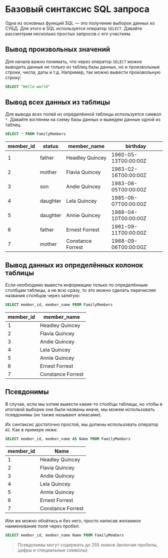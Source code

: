 # Базовый синтаксис SQL запроса

Одна из основных функций SQL — это получение выборок данных из СУБД.
Для этого в SQL используется оператор `SELECT`. Давайте рассмотрим несколько простых запросов с его участием.

## Вывод произвольных значений

Для начала важно понимать, что через оператор `SELECT` можно выводить данные не только из таблиц базы данных,
но и произвольные строки, числа, даты и т.д. Например, так можно вывести произвольную строку:

```sql
SELECT "Hello world"
```

## Вывод всех данных из таблицы

Для вывода всех полей из определённой таблицы используется символ `*`. Давайте взглянем на схему базы данных и
выведем данные одной из таблиц.

<ERD databaseName="Family" />

```sql
SELECT * FROM FamilyMembers
```

| member_id | status   | member_name       | birthday             |
| --------- | -------- | ----------------- | -------------------- |
| 1         | father   | Headley Quincey   | 1960-05-13T00:00:00Z |
| 2         | mother   | Flavia Quincey    | 1963-02-16T00:00:00Z |
| 3         | son      | Andie Quincey     | 1983-06-05T00:00:00Z |
| 4         | daughter | Lela Quincey      | 1985-06-07T00:00:00Z |
| 5         | daughter | Annie Quincey     | 1988-04-10T00:00:00Z |
| 6         | father   | Ernest Forrest    | 1961-09-11T00:00:00Z |
| 7         | mother   | Constance Forrest | 1968-09-06T00:00:00Z |

## Вывод данных из определённых колонок таблицы

Если необходимо вывести информацию только по определённым столбцам таблицы, а не всю сразу, то
это можно сделать перечисляя названия столбцов через запятую:

```sql
SELECT member_id, member_name FROM FamilyMembers
```

| member_id | member_name       |
| --------- | ----------------- |
| 1         | Headley Quincey   |
| 2         | Flavia Quincey    |
| 3         | Andie Quincey     |
| 4         | Lela Quincey      |
| 5         | Annie Quincey     |
| 6         | Ernest Forrest    |
| 7         | Constance Forrest |

## Псевдонимы

В случае, если мы хотим вывести какие-то столбцы таблицы, но чтобы в итоговой выборке они были названы иначе,
мы можем использовать псевдонимы (их также называют алиасами).

Их синтаксис достаточно простой, мы должны использовать оператор `AS`. Как в примере ниже:

```sql
SELECT member_id, member_name AS Name FROM FamilyMembers
```

| member_id | Name              |
| --------- | ----------------- |
| 1         | Headley Quincey   |
| 2         | Flavia Quincey    |
| 3         | Andie Quincey     |
| 4         | Lela Quincey      |
| 5         | Annie Quincey     |
| 6         | Ernest Forrest    |
| 7         | Constance Forrest |

Или же можно обойтись и без него, просто написав желаемое наименование поля через пробел.

```sql
SELECT member_id, member_name Name FROM FamilyMembers
```

> Псевдонимы могут содержать до 255 знаков (включая пробелы, цифры и специальные символы)
